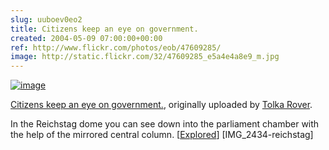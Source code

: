 ```yaml
---  
slug: uuboev0eo2
title: Citizens keep an eye on government.
created: 2004-05-09 07:00:00+00:00
ref: http://www.flickr.com/photos/eob/47609285/
image: http://static.flickr.com/32/47609285_e5a4e4a8e9_m.jpg
---  
```

[![image](http://static.flickr.com/32/47609285_e5a4e4a8e9_m.jpg)](http://www.flickr.com/photos/eob/47609285/)
 


[Citizens keep an eye on government.](http://www.flickr.com/photos/eob/47609285/),
originally uploaded by [Tolka Rover](http://www.flickr.com/people/eob/).



In the Reichstag dome you can see down into the parliament chamber with the help of the mirrored central column. [[Explored](http://flagrantdisregard.com/flickr/scout.php?username=Tolka+Rover&sort=position&year=0)]  [IMG_2434-reichstag]


